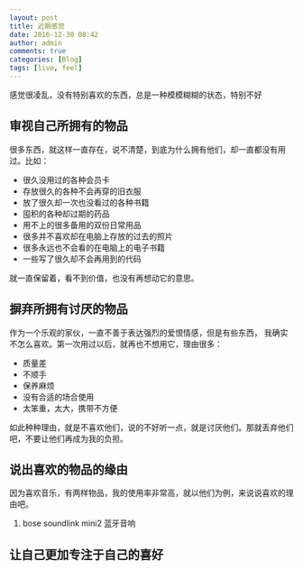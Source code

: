 ```yaml
---
layout: post
title: 近期感觉
date: 2016-12-30 08:42
author: admin
comments: true
categories: [Blog]
tags: [live, feel]
---
```



感觉很凌乱，没有特别喜欢的东西，总是一种模模糊糊的状态，特别不好
<!-- more -->

## 审视自己所拥有的物品

很多东西，就这样一直存在，说不清楚，到底为什么拥有他们，却一直都没有用过。比如：

* 很久没用过的各种会员卡
* 存放很久的各种不会再穿的旧衣服
* 放了很久却一次也没看过的各种书籍
* 囤积的各种却过期的药品
* 用不上的很多备用的双份日常用品
* 很多并不喜欢却在电脑上存放的过去的照片
* 很多永远也不会看的在电脑上的电子书籍
* 一些写了很久却不会再用到的代码

就一直保留着，看不到价值，也没有再想动它的意思。


## 摒弃所拥有讨厌的物品

作为一个乐观的家伙，一直不善于表达强烈的爱恨情感，但是有些东西，
我确实不怎么喜欢。第一次用过以后，就再也不想用它，理由很多：
* 质量差
* 不顺手
* 保养麻烦
* 没有合适的场合使用
* 太笨重，太大，携带不方便

如此种种理由，就是不喜欢他们，说的不好听一点，就是讨厌他们。那就丢弃他们吧，不要让他们再成为我的负担。

## 说出喜欢的物品的缘由

因为喜欢音乐，有两样物品，我的使用率非常高，就以他们为例，来说说喜欢的理由吧。

1. bose soundlink mini2 蓝牙音响




## 让自己更加专注于自己的喜好


